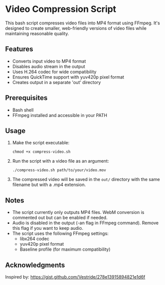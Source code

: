 # Video Compression Script

This bash script compresses video files into MP4 format using FFmpeg. It's designed to create smaller, web-friendly versions of video files while maintaining reasonable quality.

## Features

- Converts input video to MP4 format
- Disables audio stream in the output
- Uses H.264 codec for wide compatibility
- Ensures QuickTime support with yuv420p pixel format
- Creates output in a separate 'out' directory

## Prerequisites

- Bash shell
- FFmpeg installed and accessible in your PATH

## Usage

1. Make the script executable:
   ```
   chmod +x compress-video.sh
   ```

2. Run the script with a video file as an argument:
   ```
   ./compress-video.sh path/to/your/video.mov
   ```

3. The compressed video will be saved in the `out/` directory with the same filename but with a .mp4 extension.

## Notes

- The script currently only outputs MP4 files. WebM conversion is commented out but can be enabled if needed.
- Audio is disabled in the output (-an flag in FFmpeg command). Remove this flag if you want to keep audio.
- The script uses the following FFmpeg settings:
  - libx264 codec
  - yuv420p pixel format
  - Baseline profile (for maximum compatibility)

## Acknowledgments

Inspired by: https://gist.github.com/Vestride/278e13915894821e1d6f
